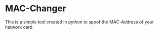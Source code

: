 # MAC-Changer
This is a simple tool created in python to spoof the MAC-Address of your network card.


